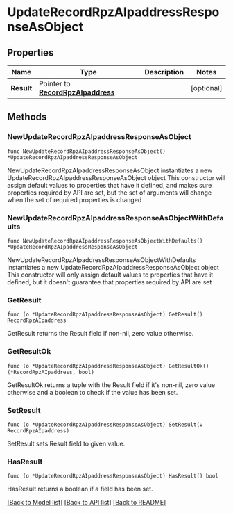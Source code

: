 # UpdateRecordRpzAIpaddressResponseAsObject

## Properties

Name | Type | Description | Notes
------------ | ------------- | ------------- | -------------
**Result** | Pointer to [**RecordRpzAIpaddress**](RecordRpzAIpaddress.md) |  | [optional] 

## Methods

### NewUpdateRecordRpzAIpaddressResponseAsObject

`func NewUpdateRecordRpzAIpaddressResponseAsObject() *UpdateRecordRpzAIpaddressResponseAsObject`

NewUpdateRecordRpzAIpaddressResponseAsObject instantiates a new UpdateRecordRpzAIpaddressResponseAsObject object
This constructor will assign default values to properties that have it defined,
and makes sure properties required by API are set, but the set of arguments
will change when the set of required properties is changed

### NewUpdateRecordRpzAIpaddressResponseAsObjectWithDefaults

`func NewUpdateRecordRpzAIpaddressResponseAsObjectWithDefaults() *UpdateRecordRpzAIpaddressResponseAsObject`

NewUpdateRecordRpzAIpaddressResponseAsObjectWithDefaults instantiates a new UpdateRecordRpzAIpaddressResponseAsObject object
This constructor will only assign default values to properties that have it defined,
but it doesn't guarantee that properties required by API are set

### GetResult

`func (o *UpdateRecordRpzAIpaddressResponseAsObject) GetResult() RecordRpzAIpaddress`

GetResult returns the Result field if non-nil, zero value otherwise.

### GetResultOk

`func (o *UpdateRecordRpzAIpaddressResponseAsObject) GetResultOk() (*RecordRpzAIpaddress, bool)`

GetResultOk returns a tuple with the Result field if it's non-nil, zero value otherwise
and a boolean to check if the value has been set.

### SetResult

`func (o *UpdateRecordRpzAIpaddressResponseAsObject) SetResult(v RecordRpzAIpaddress)`

SetResult sets Result field to given value.

### HasResult

`func (o *UpdateRecordRpzAIpaddressResponseAsObject) HasResult() bool`

HasResult returns a boolean if a field has been set.


[[Back to Model list]](../README.md#documentation-for-models) [[Back to API list]](../README.md#documentation-for-api-endpoints) [[Back to README]](../README.md)


